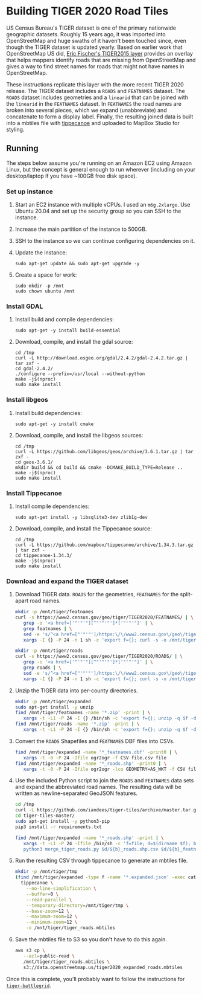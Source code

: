 # Building TIGER 2020 Road Tiles

US Census Bureau's TIGER dataset is one of the primary nationwide geographic datasets. Roughly 15 years ago, it was imported into OpenStreetMap and huge swaths of it haven't been touched since, even though the TIGER dataset is updated yearly. Based on earlier work that OpenStreetMap US did, [Eric Fischer's TIGER2015 layer](https://github.com/ericfischer/tiger-delta) provides an overlay that helps mappers identify roads that are missing from OpenStreetMap and gives a way to find street names for roads that might not have names in OpenStreetMap.

These instructions replicate this layer with the more recent TIGER 2020 release. The TIGER dataset includes a `ROADS` and `FEATNAMES` dataset. The `ROADS` dataset includes geometries and a `linearid` that can be joined with the `linearid` in the `FEATNAMES` dataset. In `FEATNAMES` the road names are broken into several pieces, which we expand (unabbreviate) and concatenate to form a display label. Finally, the resulting joined data is built into a mbtiles file with [tippecanoe](https://github.com/mapbox/tippecanoe) and uploaded to MapBox Studio for styling.

## Running

The steps below assume you're running on an Amazon EC2 using Amazon Linux, but the concept is general enough to run wherever (including on your desktop/laptop if you have ~100GB free disk space).

### Set up instance

1. Start an EC2 instance with multiple vCPUs. I used an `m6g.2xlarge`. Use Ubuntu 20.04 and set up the security group so you can SSH to the instance.

1. Increase the main partition of the instance to 500GB.

1. SSH to the instance so we can continue configuring dependencies on it.

1. Update the instance:

   ```
   sudo apt-get update && sudo apt-get upgrade -y
   ```

1. Create a space for work:

   ```
   sudo mkdir -p /mnt
   sudo chown ubuntu /mnt
   ```

### Install GDAL

1. Install build and compile dependencies:

   ```
   sudo apt-get -y install build-essential
   ```

1. Download, compile, and install the gdal source:

   ```
   cd /tmp
   curl -L http://download.osgeo.org/gdal/2.4.2/gdal-2.4.2.tar.gz | tar zxf -
   cd gdal-2.4.2/
   ./configure --prefix=/usr/local --without-python
   make -j$(nproc)
   sudo make install
   ```

### Install libgeos

1. Install build dependencies:

   ```
   sudo apt-get -y install cmake
   ```

1. Download, compile, and install the libgeos sources:

   ```
   cd /tmp
   curl -L https://github.com/libgeos/geos/archive/3.6.1.tar.gz | tar zxf -
   cd geos-3.6.1/
   mkdir build && cd build && cmake -DCMAKE_BUILD_TYPE=Release ..
   make -j$(nproc)
   sudo make install
   ```

### Install Tippecanoe

1. Install compile dependencies:

   ```
   sudo apt-get install -y libsqlite3-dev zlib1g-dev
   ```

1. Download, compile, and install the Tippecanoe source:

   ```
   cd /tmp
   curl -L https://github.com/mapbox/tippecanoe/archive/1.34.3.tar.gz | tar zxf -
   cd tippecanoe-1.34.3/
   make -j$(nproc)
   sudo make install
   ```

### Download and expand the TIGER dataset

1. Download TIGER data. `ROADS` for the geometries, `FEATNAMES` for the split-apart road names.

   ```bash
   mkdir -p /mnt/tiger/featnames
   curl -s https://www2.census.gov/geo/tiger/TIGER2020/FEATNAMES/ | \
      grep -o '<a href=['"'"'"][^"'"'"']*['"'"'"]' | \
      grep featnames | \
      sed -e 's/^<a href=["'"'"']/https:\/\/www2.census.gov\/geo\/tiger\/TIGER2020\/FEATNAMES\//' -e 's/["'"'"']$//' | \
      xargs -I {} -P 24 -n 1 sh -c 'export f={}; curl -s -o /mnt/tiger/featnames/$(basename $f) $f; echo $f'

   mkdir -p /mnt/tiger/roads
   curl -s https://www2.census.gov/geo/tiger/TIGER2020/ROADS/ | \
      grep -o '<a href=['"'"'"][^"'"'"']*['"'"'"]' | \
      grep roads | \
      sed -e 's/^<a href=["'"'"']/https:\/\/www2.census.gov\/geo\/tiger\/TIGER2020\/ROADS\//' -e 's/["'"'"']$//' | \
      xargs -I {} -P 24 -n 1 sh -c 'export f={}; curl -s -o /mnt/tiger/roads/$(basename $f) $f; echo $f'
   ```

1. Unzip the TIGER data into per-county directories.

   ```bash
   mkdir -p /mnt/tiger/expanded
   sudo apt-get install -y unzip
   find /mnt/tiger/featnames -name '*.zip' -print | \
      xargs -t -L1 -P 24 -I {} /bin/sh -c 'export f={}; unzip -q $f -d /mnt/tiger/expanded/$(basename $f _featnames.zip)'
   find /mnt/tiger/roads -name '*.zip' -print | \
      xargs -t -L1 -P 24 -I {} /bin/sh -c 'export f={}; unzip -q $f -d /mnt/tiger/expanded/$(basename $f _roads.zip)'
   ```

1. Convert the `ROADS` Shapefiles and `FEATNAMES` DBF files into CSVs.

   ```bash
   find /mnt/tiger/expanded -name '*_featnames.dbf' -print0 | \
      xargs -t -0 -P 24 -Ifile ogr2ogr -f CSV file.csv file
   find /mnt/tiger/expanded -name '*_roads.shp' -print0 | \
      xargs -t -0 -P 24 -Ifile ogr2ogr -lco GEOMETRY=AS_WKT -f CSV file.csv file
   ```

1. Use the included Python script to join the `ROADS` and `FEATNAMES` data sets and expand the abbreviated road names. The resulting data will be written as newline-separated GeoJSON features.

   ```bash
   cd /tmp
   curl -L https://github.com/iandees/tiger-tiles/archive/master.tar.gz | tar zxf -
   cd tiger-tiles-master/
   sudo apt-get install -y python3-pip
   pip3 install -r requirements.txt

   find /mnt/tiger/expanded -name '*_roads.shp' -print | \
      xargs -t -L1 -P 24 -Ifile /bin/sh -c 'f=file; d=$(dirname $f); b=$(basename $f _roads.shp) && \
      python3 merge_tiger_roads.py $d/${b}_roads.shp.csv $d/${b}_featnames.dbf.csv $d/$b.expanded.json'
   ```

1. Run the resulting CSV through tippecanoe to generate an mbtiles file.

   ```bash
   mkdir -p /mnt/tiger/tmp
   (find /mnt/tiger/expanded -type f -name '*.expanded.json' -exec cat {} \;) | \
     tippecanoe \
       --no-line-simplification \
       --buffer=0 \
       --read-parallel \
       --temporary-directory=/mnt/tiger/tmp \
       --base-zoom=12 \
       --maximum-zoom=12 \
       --minimum-zoom=12 \
       -o /mnt/tiger/tiger_roads.mbtiles
   ```

1. Save the mbtiles file to S3 so you don't have to do this again.

   ```bash
   aws s3 cp \
      --acl=public-read \
      /mnt/tiger/tiger_roads.mbtiles \
      s3://data.openstreetmap.us/tiger2020_expanded_roads.mbtiles
   ```

Once this is complete, you'll probably want to follow the instructions for [`tiger-battlegrid`](https://github.com/iandees/tiger-battlegrid).
